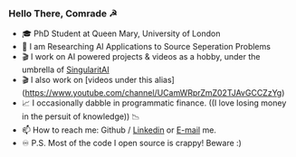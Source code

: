 ### Hello There, Comrade ☭

- 🎓 PhD Student at Queen Mary, University of London
- 🔬 I am Researching AI Applications to Source Seperation Problems
- 🎬 I work on AI powered projects & videos as a hobby, under the umbrella of [SingularitAI](https://github.com/singularitai)
- 🎬 I also work on [videos under this alias] (https://www.youtube.com/channel/UCamWRprZmZ02TJAvGCCZzYg) 
- 📈 I occasionally dabble in programmatic finance. ((I love losing money in the persuit of knowledge)) 📉
- 📫 How to reach me: Github / [Linkedin](https://www.linkedin.com/in/harnickkhera/) or [E-mail](harnickk@gmail.com) me.
- ♾️ P.S. Most of the code I open source is crappy! Beware :)
